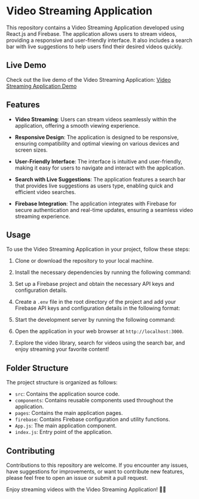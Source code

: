 # Video Streaming Application

This repository contains a Video Streaming Application developed using React.js and Firebase. The application allows users to stream videos, providing a responsive and user-friendly interface. It also includes a search bar with live suggestions to help users find their desired videos quickly.

## Live Demo

Check out the live demo of the Video Streaming Application: [Video Streaming Application Demo](https://video-streaming-application.netlify.app/)

## Features

- **Video Streaming**: Users can stream videos seamlessly within the application, offering a smooth viewing experience.

- **Responsive Design**: The application is designed to be responsive, ensuring compatibility and optimal viewing on various devices and screen sizes.

- **User-Friendly Interface**: The interface is intuitive and user-friendly, making it easy for users to navigate and interact with the application.

- **Search with Live Suggestions**: The application features a search bar that provides live suggestions as users type, enabling quick and efficient video searches.

- **Firebase Integration**: The application integrates with Firebase for secure authentication and real-time updates, ensuring a seamless video streaming experience.

## Usage

To use the Video Streaming Application in your project, follow these steps:

1. Clone or download the repository to your local machine.

2. Install the necessary dependencies by running the following command:

3. Set up a Firebase project and obtain the necessary API keys and configuration details.

4. Create a `.env` file in the root directory of the project and add your Firebase API keys and configuration details in the following format:

5. Start the development server by running the following command:


6. Open the application in your web browser at `http://localhost:3000`.

7. Explore the video library, search for videos using the search bar, and enjoy streaming your favorite content!

## Folder Structure

The project structure is organized as follows:

- `src`: Contains the application source code.
- `components`: Contains reusable components used throughout the application.
- `pages`: Contains the main application pages.
- `firebase`: Contains Firebase configuration and utility functions.
- `App.js`: The main application component.
- `index.js`: Entry point of the application.

## Contributing

Contributions to this repository are welcome. If you encounter any issues, have suggestions for improvements, or want to contribute new features, please feel free to open an issue or submit a pull request.


Enjoy streaming videos with the Video Streaming Application! 🎥🍿

